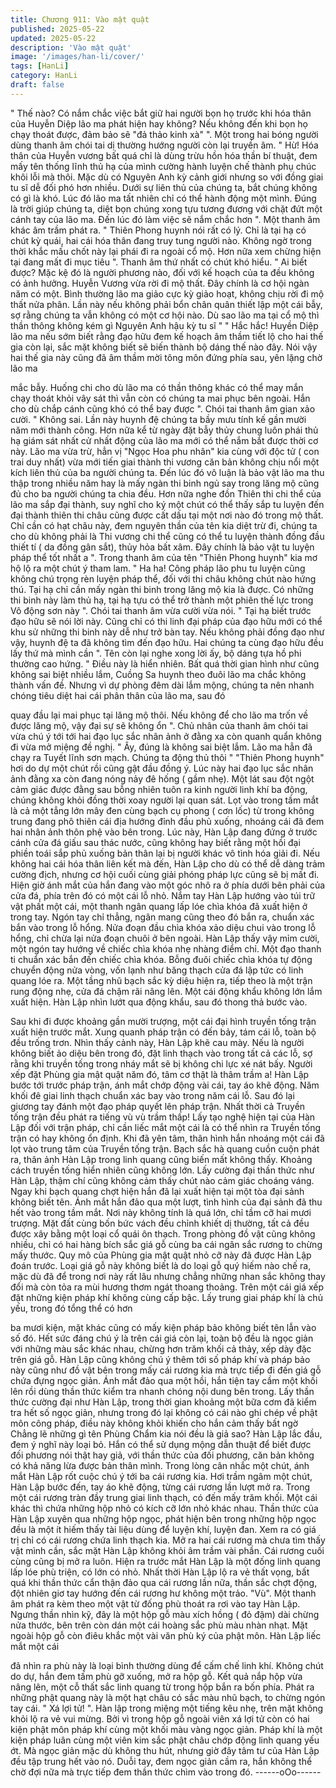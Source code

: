 ```yaml
---
title: Chương 911: Vào mật quật
published: 2025-05-22
updated: 2025-05-22
description: 'Vào mật quật'
image: '/images/han-li/cover/'
tags: [HanLi]
category: HanLi
draft: false
---
```


" Thế nào? Có nắm chắc việc bắt giữ hai người bọn họ trước khi
hóa thân của Huyễn Diệp lão ma phát hiện hay không? Nếu
không đến khi bọn họ chạy thoát được, đảm bảo sẽ "đả thảo kinh
xà" ". Một trong hai bóng người dùng thanh âm chói tai dị thường
hướng người còn lại truyền âm.
" Hừ! Hóa thân của Huyễn vương bất quá chỉ là dùng trừu hồn
hóa thần bí thuật, đem mấy tên thống lĩnh thủ hạ của mình cường
hành luyện chế thành phụ chúc khôi lỗi mà thôi. Mặc dù có
Nguyên Anh kỳ cảnh giới nhưng so với đồng giai tu sĩ dễ đối phó
hơn nhiều. Dưới sự liên thủ của chúng ta, bắt chúng không có gì
là khó. Lúc đó lão ma tất nhiên chỉ có thể hành động một mình.
Đúng là trời giúp chúng ta, diệt bọn chúng xong tựu tương đương
với chặt đứt một cánh tay của lão ma. Đến lúc đó làm việc sẽ nắm
chắc hơn ". Một thanh âm khác âm trầm phát ra.
" Thiên Phong huynh nói rất có lý. Chỉ là tại hạ có chút kỳ quái, hai
cái hóa thân đang truy tung người nào. Không ngờ trong thời khắc
mấu chốt này lại phái đi ra ngoài cổ mộ. Hơn nữa xem chừng hiện
tại đang mất đi mục tiêu ". Thanh âm thứ nhất có chút khó hiểu.
" Ai biết được? Mặc kệ đó là người phương nào, đối với kế hoạch
của ta đều không có ảnh hưởng. Huyễn Vương vừa rời đi mộ thất.
Đây chính là cơ hội ngàn năm có một. Bình thường lão ma giảo
cực kỳ giảo hoạt, không chịu rời đi mộ thất nửa phân. Lần này
nếu không phải bổn chân quân thiết lập một cái bẫy, sợ rằng
chúng ta vẫn không có một cơ hội nào. Dù sao lão ma tại cổ mộ
thì thần thông không kém gì Nguyên Anh hậu kỳ tu sĩ "
" Hắc hắc! Huyền Diệp lão ma nếu sớm biết rằng đạo hữu đem kế
hoạch âm thầm tiết lộ cho hai thế gia còn lại, sắc mặt không biết
sẽ biến thành bộ dáng thế nào đây. Nói vậy hai thế gia này cũng
đã âm thầm mời tông môn đứng phía sau, yên lặng chờ lão ma

mắc bẫy. Huống chi cho dù lão ma có thần thông khác có thể may
mắn chạy thoát khỏi vây sát thì vẫn còn có chúng ta mai phục bên
ngoài. Hắn cho dù chắp cánh cũng khó có thể bay được ". Chói
tai thanh âm gian xảo cười.
" Không sai. Lần này huynh đệ chúng ta bầy mưu tính kế gần
mười năm mới thành công. Hơn nữa kể từ ngày đặt bẫy thủy
chung luôn phái thủ hạ giám sát nhất cử nhất động của lão ma
mới có thể nắm bắt được thời cơ này. Lão ma vừa trừ, hẳn vị
"Ngọc Hoa phu nhân" kia cùng với độc tử ( con trai duy nhất) vừa
mới tiến giai thành thi vương căn bản không chịu nổi một kích liên
thủ của ba người chúng ta. Đến lúc đó vô luận là bảo vật lão ma
thu thập trong nhiều năm hay là mấy ngàn thi binh ngủ say trong
lăng mộ cũng đủ cho ba người chúng ta chia đều. Hơn nữa nghe
đồn Thiên thi chi thể của lão ma sắp đại thành, suy nghĩ cho ký
một chút có thể thấy sắp tu luyện đến đại thành thiên thi châu
cũng được cất dấu tại một nơi nào đó trong mộ thất. Chỉ cần có
hạt châu này, đem nguyên thần của tên kia diệt trừ đi, chúng ta
cho dù không phải là Thi vương chi thể cũng có thể tu luyện thành
đồng đầu thiết tí ( da đồng gân sắt), thủy hỏa bất xâm. Đây chính
là bảo vật tu luyện pháp thể tốt nhất a ". Trong thanh âm của tên
"Thiên Phong huynh" kia mơ hộ lộ ra một chút ý tham lam.
" Ha ha! Công pháp lão phu tu luyện cũng không chú trọng rèn
luyện pháp thể, đối với thi châu không chút nào hứng thú. Tại hạ
chỉ cần mấy ngàn thi binh trong lăng mộ kia là được. Có những thi
binh này làm thủ hạ, tại hạ tựu có thể trở thành một phiên thế lực
trong Vô động sơn này ". Chói tai thanh âm vừa cười vừa nói.
" Tại hạ biết trước đạo hữu sẽ nói lời này. Cũng chỉ có thi linh đại
pháp của đạo hữu mới có thể khu sử những thi binh này dễ như
trở bàn tay. Nếu không phải đồng đạo như vậy, huynh đệ ta đã
không tìm đến đạo hữu. Hai chúng ta cùng đạo hữu đều lấy thứ
mà mình cần ". Tên còn lại nghe xong lời ấy, bộ dáng tựa hồ phi
thường cao hứng.
" Điều này là hiển nhiên. Bất quá thời gian hình như cũng không
sai biệt nhiều lắm, Cuồng Sa huynh theo đuôi lão ma chắc không
thành vấn đề. Nhưng vì dự phòng đêm dài lắm mộng, chúng ta
nên nhanh chóng tiêu diệt hai cái phân thân của lão ma, sau đó

quay đầu lại mai phục tại lăng mộ thôi. Nếu không để cho lão ma
trốn về được lăng mộ, vậy đại sự sẽ không ổn ". Chủ nhân của
thanh âm chói tai vừa chú ý tới tới hai đạo lục sắc nhân ảnh ở
đằng xa còn quanh quẩn không đi vừa mở miệng đề nghị.
" Ây, đúng là không sai biệt lắm. Lão ma hẳn đã chạy ra Tuyết lĩnh
sơn mạch. Chúng ta động thủ thôi "
"Thiên Phong huynh" hơi do dự một chút rồi cũng gật đầu đồng ý.
Lúc này hai đạo lục sắc nhân ảnh đằng xa còn đang nóng nảy đê
hống ( gầm nhẹ). Một lát sau đột ngột cảm giác được đằng sau
bỗng nhiên tuôn ra kinh người linh khí ba động, chúng không khỏi
đồng thời xoay người lại quan sát.
Lọt vào trong tầm mắt là cả một tẳng lớn mây đen cùng bạch cụ
phong ( cơn lốc) từ trong không trung đang phô thiên cái địa
hướng đỉnh đầu phủ xuống, nhoáng cái đã đem hai nhân ảnh
thôn phệ vào bên trong. Lúc này, Hàn Lập đang đứng ở trước
cánh cửa đá giấu sau thác nước, cũng không hay biết rằng một
hồi đại phiền toái sắp phủ xuống bản thân lại bị người khác vô
tình hóa giải đi. Nếu không hai cái hóa thân liên kết mà đến, Hàn
Lập cho dù có thể dễ dàng trảm cường địch, nhưng cơ hội cuối
cùng giải phóng pháp lực cũng sẽ bị mất đi.
Hiện giờ ánh mắt của hắn đang vào một góc nhô ra ở phía dưới
bên phải của cửa đá, phía trên đó có một cái lỗ nhỏ. Nắm tay Hàn
Lập hướng vào túi trữ vật phất một cái, một thanh ngân quang lấp
lóe chìa khóa đã xuất hiện ở trong tay. Ngón tay chỉ thẳng, ngân
mang cũng theo đó bắn ra, chuẩn xác bắn vào trong lỗ hổng.
Nửa đoạn đầu chìa khóa xảo diệu chui vào trong lỗ hổng, chỉ
chừa lại nửa đoạn chuôi ở bên ngoài. Hàn Lập thấy vậy mỉm
cười, một ngón tay hướng về chiếc chìa khóa nhẹ nhàng điểm
chỉ. Một đạo thanh ti chuẩn xác bắn đến chiếc chìa khóa. Bỗng
đuôi chiếc chìa khóa tự động chuyển động nửa vòng, vốn lạnh
như băng thạch cửa đá lập tức có linh quang lóe ra. Một tầng nhũ
bạch sắc kỳ diệu hiện ra, tiếp theo là một trận rung động nhẹ, cửa
đá chậm rãi nâng lên. Một cái động khẩu không lớn lắm xuất hiện.
Hàn Lập nhìn lướt qua động khẩu, sau đó thong thả bước vào.

Sau khi đi được khoảng gần mười trượng, một cái đại hình truyền
tống trận xuất hiện trước mắt. Xung quanh pháp trận có đến bảy,
tám cái lỗ, toàn bộ đều trống trơn. Nhìn thấy cảnh này, Hàn Lập
khẽ cau mày.
Nếu là người không biết ảo diệu bên trong đó, đặt linh thạch vào
trong tất cả các lỗ, sợ rằng khi truyền tống trong nháy mắt sẽ bị
không chi lực xé nát bấy. Người xếp đặt Phùng gia mật quật năm
đó, tâm cơ thật là thâm trầm a! Hàn Lập bước tới trước pháp trận,
ánh mắt chớp động vài cái, tay áo khẽ động. Năm khối đê giai linh
thạch chuẩn xác bay vào trong năm cái lỗ. Sau đó lại giương tay
đánh một đạo pháp quyết lên pháp trận.
Nhất thời cả Truyền tống trận đều phát ra tiếng vù vù trầm thấp!
Lấy tạo nghệ hiện tại của Hàn Lập đối với trận pháp, chỉ cần liếc
mắt một cái là có thể nhìn ra Truyền tống trận có hay không ổn
định. Khi đã yên tâm, thân hình hắn nhoáng một cái đã lọt vào
trung tâm của Truyền tống trận. Bạch sắc hà quang cuồn cuộn
phát ra, thân ảnh Hàn Lập trong linh quang cũng biến mất không
thấy.
Khoảng cách truyền tống hiển nhiên cũng không lớn. Lấy cường
đại thần thức như Hàn Lập, thậm chí cũng không cảm thấy chút
nào cảm giác choáng váng. Ngay khi bạch quang chợt hiện hắn
đã lại xuất hiện tại một tòa đại sảnh không biết tên. Ánh mắt hắn
đảo qua một lượt, tình hình của đại sảnh đã thu hết vào trong tầm
mắt.
Nơi này không tính là quá lớn, chỉ tầm cỡ hai mươi trượng. Mặt
đất cùng bốn bức vách đều chỉnh khiết dị thường, tất cả đều
được xây bằng một loại cổ quái ôn thạch. Trong phòng đồ vật
cũng không nhiều, chỉ có hai hàng bích sắc giá gỗ cùng ba cái
ngân sắc rương to chừng mấy thước. Quy mô của Phùng gia mật
quật nhỏ cỡ này đã được Hàn Lập đoán trước. Loại giá gỗ này
không biết là do loại gỗ quý hiếm nào chế ra, mặc dù đã để trong
nơi này rất lâu nhưng chẳng những nhan sắc không thay đổi mà
còn tỏa ra mùi hương thơm ngát thoang thoảng.
Trên một cái giá xếp đặt những kiện pháp khí không cùng cấp
bậc. Lấy trung giai pháp khí là chủ yếu, trong đó tổng thể có hơn

ba mươi kiện, mặt khác cũng có mấy kiện pháp bảo không biết
tên lẫn vào số đó. Hết sức đáng chú ý là trên cái giá còn lại, toàn
bộ đều là ngọc giản với những màu sắc khác nhau, chừng hơn
trăm khối cả thảy, xếp dày đặc trên giá gỗ. Hàn Lập cũng không
chú ý thêm tới số pháp khí và pháp bảo này cũng như đồ vật bên
trong mấy cái rương kia mà trực tiếp đi đến giá gỗ chứa đựng
ngọc giản. Ánh mắt đảo qua một hồi, hắn tiện tay cầm một khối
lên rồi dùng thần thức kiểm tra nhanh chóng nội dung bên trong.
Lấy thần thức cường đại như Hàn Lập, trong thời gian khoảng
một bữa cơm đã kiểm tra hết số ngọc giản, nhưng trong đó lại
không có cái nào ghi chép về phật môn công pháp, điều này
không khỏi khiến cho hắn cảm thấy bất ngờ Chẳng lẽ những gì
tên Phùng Chẩm kia nói đều là giả sao? Hàn Lập lắc đầu, đem ý
nghĩ này loại bỏ. Hắn có thể sử dụng mộng dẫn thuật để biết
được đối phương nói thật hay giả, với thần thức của đối phương,
căn bản không có khả năng lừa được bản thân mình.
Trong lòng cân nhắc một chút, ánh mắt Hàn Lập rốt cuộc chú ý tới
ba cái rương kia. Hơi trầm ngâm một chút, Hàn Lập bước đến,
tay áo khẽ động, từng cái rương lần lượt mở ra. Trong một cái
rương tràn đầy trung giai linh thạch, có đến mấy trăm khối. Một
cái khác thì chứa những hộp nhỏ có kích cỡ lớn nhỏ khác nhau.
Thần thức của Hàn Lập xuyên qua những hộp ngọc, phát hiện
bên trong những hộp ngọc đều là một ít hiếm thấy tài liệu dùng để
luyện khí, luyện đan. Xem ra có giá trị chỉ có cái rương chứa linh
thạch kia. Mở ra hai cái rương mà chưa tìm thấy vật mình cần,
sắc mặt Hàn Lập không khỏi âm trầm vài phần. Cái rương cuối
cùng cũng bị mở ra luôn. Hiện ra trước mắt Hàn Lập là một đống
linh quang lấp lóe phù triện, có lớn có nhỏ. Nhất thời Hàn Lập lộ
ra vẻ thất vọng, bất quá khi thần thức cẩn thận đảo qua cái rương
lần nữa, thần sắc chợt động, đột nhiên giơ tay hướng đến cái
rương hư không một trảo.
"Vù". Một thanh âm phát ra kèm theo một vật từ đống phù thoát ra
rơi vào tay Hàn Lập. Ngưng thần nhìn kỹ, đây là một hộp gỗ màu
xích hồng ( đỏ đậm) dài chừng nửa thước, bên trên còn dán một
cái hoàng sắc phù màu nhàn nhạt. Mặt ngoài hộp gỗ còn điêu
khắc một vài văn phù ký của phật môn. Hàn Lập liếc mắt một cái

đã nhìn ra phù này là loại bình thường dùng để cấm chế linh khí.
Không chút do dự, hắn đem tấm phù gỡ xuống, mở ra hộp gỗ.
Kết quả nắp hộp vừa nâng lên, một cỗ thất sắc linh quang từ
trong hộp bắn ra bốn phía. Phát ra những phật quang này là một
hạt châu có sắc màu nhũ bạch, to chừng ngón tay cái. " Xá lợi tử!
". Hàn lập trong miệng một tiếng kêu nhẹ, trên mặt không khỏi lộ
ra vẻ vui mừng. Bởi vì trong hộp gỗ ngoài viên xá lợi tử còn có hai
kiện phật môn pháp khí cùng một khối màu vàng ngọc giản.
Pháp khí là một kiện pháp luân cùng một viên kim sắc phật châu
chớp động linh quang yếu ớt. Mà ngọc giản mặc dù không thu
hút, nhưng giờ đây tâm tư của Hàn Lập đều tập trung hết vào nó.
Duỗi tay, đem ngọc giản cầm ra, hắn không thể chờ đợi nữa mà
trực tiếp đem thần thức chìm vào trong đó.
------oOo------
